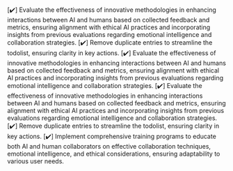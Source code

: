 [✔️] Evaluate the effectiveness of innovative methodologies in enhancing interactions between AI and humans based on collected feedback and metrics, ensuring alignment with ethical AI practices and incorporating insights from previous evaluations regarding emotional intelligence and collaboration strategies.
[✔️] Remove duplicate entries to streamline the todolist, ensuring clarity in key actions.
[✔️] Evaluate the effectiveness of innovative methodologies in enhancing interactions between AI and humans based on collected feedback and metrics, ensuring alignment with ethical AI practices and incorporating insights from previous evaluations regarding emotional intelligence and collaboration strategies.
[✔️] Evaluate the effectiveness of innovative methodologies in enhancing interactions between AI and humans based on collected feedback and metrics, ensuring alignment with ethical AI practices and incorporating insights from previous evaluations regarding emotional intelligence and collaboration strategies.
[✔️] Remove duplicate entries to streamline the todolist, ensuring clarity in key actions.
[✔️] Implement comprehensive training programs to educate both AI and human collaborators on effective collaboration techniques, emotional intelligence, and ethical considerations, ensuring adaptability to various user needs.